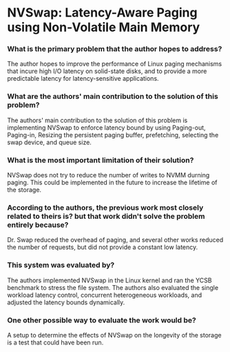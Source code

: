
# NVSwap: Latency-Aware Paging using Non-Volatile Main Memory

### What is the primary problem that the author hopes to address?

The author hopes to improve the performance of Linux paging mechanisms that incure high I/O latency on solid-state disks, and to provide a more predictable latency for latency-sensitive applications.

### What are the authors' main contribution to the solution of this problem?

The authors' main contribution to the solution of this problem is implementing NVSwap to enforce latency bound by using Paging-out, Paging-in, Resizing the persistent paging buffer, prefetching, selecting the swap device, and queue size.

### What is the most important limitation of their solution?

NVSwap does not try to reduce the number of writes to NVMM durning paging. This could be implemented in the future to increase the lifetime of the storage.

### According to the authors, the previous work most closely related to theirs is? but that work didn't solve the problem entirely because?

Dr. Swap reduced the overhead of paging, and several other works reduced the number of requests, but did not provide a constant low latency.

### This system was evaluated by?

The authors implemented NVSwap in the Linux kernel and ran the YCSB benchmark to stress the file system. The authors also evaluated the single workload latency control, concurrent heterogeneous workloads, and adjusted the latency bounds dynamically. 

### One other possible way to evaluate the work would be?

A setup to determine the effects of NVSwap on the longevity of the storage is a test that could have been run.